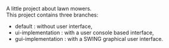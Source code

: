 A little project about lawn mowers.<br />
This project contains three branches:
  * default : without user interface,
  * ui-implementation : with a user console based interface,
  * gui-implementation : with a SWING graphical user interface.